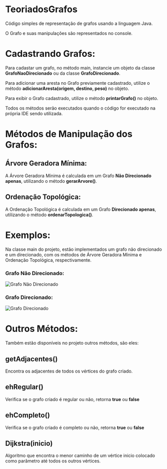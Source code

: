 # TeoriadosGrafos

Código simples de representação de grafos usando a linguagem Java.

O Grafo e suas manipulações são representados no console.

# Cadastrando Grafos:

Para cadastar um grafo, no método main, instancie um objeto da classe **GrafoNaoDirecionado** ou da classe **GrafoDirecionado**.

Para adicionar uma aresta no Grafo previamente cadastrado, utilize o método **adicionarAresta(origem, destino, peso)** no objeto.

Para exibir o Grafo cadastrado, utilize o método **printarGrafo()** no objeto.

Todos os métodos serão executados quando o código for executado na própria IDE sendo utilizada.

# Métodos de Manipulação dos Grafos:

## Árvore Geradora Mínima:

A Árvore Geradora Mínima é calculada em um Grafo **Não Direcionado apenas**, utilizando o método **gerarArvore()**.

## Ordenação Topológica:

A Ordenação Topológica é calculada em um Grafo **Direcionado apenas**, utilizando o método **ordenarTopologica()**.

# Exemplos:

Na classe main do projeto, estão implementados um grafo não direcionado e um direcionado, com os métodos de Árvore Geradora Mínima e Ordenação Topológica, respectivamente.

### Grafo Não Direcionado:
![Grafo Não Direcionado](https://i.gyazo.com/ec65d13175c3fa89f71a1da17a196d69.png)

### Grafo Direcionado:
![Grafo Direcionado](https://i.gyazo.com/6d83a6d3922fd291e77acf327c0bf304.png)

# Outros Métodos:

Também estão disponíveis no projeto outros métodos, são eles:

## getAdjacentes()

Encontra os adjacentes de todos os vértices do grafo criado.

## ehRegular()

Verifica se o grafo criado é regular ou não, retorna **true** ou **false**

## ehCompleto()

Verifica se o grafo criado é completo ou não, retorna **true** ou **false**

## Dijkstra(inicio)

Algoritmo que encontra o menor caminho de um vértice inicio colocado como parâmetro até todos os outros vértices.
